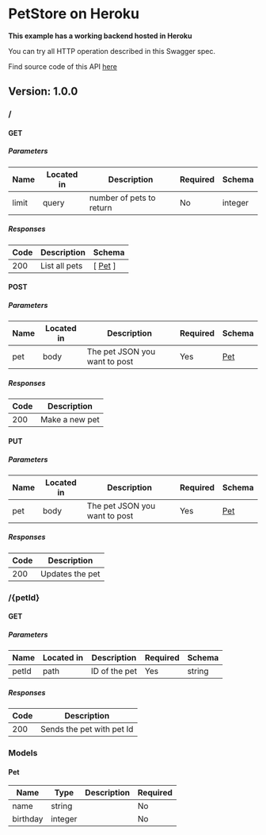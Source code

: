 # PetStore on Heroku
**This example has a working backend hosted in Heroku**

You can try all HTTP operation described in this Swagger spec.

Find source code of this API [here](https://github.com/mohsen1/petstore-api)


## Version: 1.0.0

### /

#### GET
##### Parameters

| Name | Located in | Description | Required | Schema |
| ---- | ---------- | ----------- | -------- | ---- |
| limit | query | number of pets to return | No | integer |

##### Responses

| Code | Description | Schema |
| ---- | ----------- | ------ |
| 200 | List all pets | [ [Pet](#pet) ] |

#### POST
##### Parameters

| Name | Located in | Description | Required | Schema |
| ---- | ---------- | ----------- | -------- | ---- |
| pet | body | The pet JSON you want to post | Yes | [Pet](#pet) |

##### Responses

| Code | Description |
| ---- | ----------- |
| 200 | Make a new pet |

#### PUT
##### Parameters

| Name | Located in | Description | Required | Schema |
| ---- | ---------- | ----------- | -------- | ---- |
| pet | body | The pet JSON you want to post | Yes | [Pet](#pet) |

##### Responses

| Code | Description |
| ---- | ----------- |
| 200 | Updates the pet |

### /{petId}

#### GET
##### Parameters

| Name | Located in | Description | Required | Schema |
| ---- | ---------- | ----------- | -------- | ---- |
| petId | path | ID of the pet | Yes | string |

##### Responses

| Code | Description |
| ---- | ----------- |
| 200 | Sends the pet with pet Id |

### Models


#### Pet

| Name | Type | Description | Required |
| ---- | ---- | ----------- | -------- |
| name | string |  | No |
| birthday | integer |  | No |
